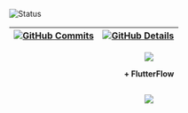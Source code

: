 ![Status](./profile-3d-contrib/profile-night-rainbow.svg)

| [![GitHub Commits](http://github-profile-summary-cards.vercel.app/api/cards/productive-time?username=dig-ie&theme=dracula&utcOffset=-3)](https://github.com/vn7n24fzkq/github-profile-summary-cards) | [![GitHub Details](http://github-profile-summary-cards.vercel.app/api/cards/profile-details?username=dig-ie&theme=dracula)](https://github.com/vn7n24fzkq/github-profile-summary-cards) |
| ----------- | ----------- |

<div align="center">
  <a href="https://skillicons.dev">
    <img src="https://skillicons.dev/icons?i=javascript,typescript,dart,html,css,react,nextjs,angular,flutter,nodejs,express,nestjs,dotnet,java,postgres,mysql,mongodb,redis,docker,aws,gcp,vercel,vscode,git,jest,figma,linux,prisma,postman,vite" />
  </a>
  <p><strong>+ FlutterFlow</strong></p>
</div>


##

<div align="center">
  <img src="https://github-profile-trophy.vercel.app/?username=dig-ie&row=1&column=6&theme=dracula&margin-w=15&margin-h=15"/>
</div>

